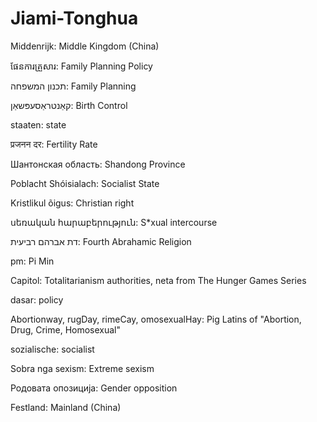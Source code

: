 # Jiami-Tonghua
Middenrijk: Middle Kingdom (China)

ផែនការគ្រួសារ: Family Planning Policy

תכנון המשפחה: Family Planning

קאַנטראַסעפּשאַן: Birth Control

staaten: state

प्रजनन दर: Fertility Rate

Шантонская область: Shandong Province

Poblacht Shóisialach: Socialist State

Kristlikul õigus: Christian right

սեռական հարաբերություն: S*xual intercourse

דת אברהם רביעית: Fourth Abrahamic Religion

pm: Pi Min

Capitol: Totalitarianism authorities, neta from The Hunger Games Series

dasar: policy

Abortionway, rugDay, rimeCay, omosexualHay: Pig Latins of "Abortion, Drug, Crime, Homosexual"

sozialische: socialist

Sobra nga sexism: Extreme sexism

Родовата опозиција: Gender opposition

Festland: Mainland (China)

